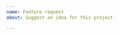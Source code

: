 ```yaml
---
name: Feature request
about: Suggest an idea for this project

---
```


<!-- Please search existing issues to avoid creating duplicates. -->

<!-- Describe the feature you'd like. -->
